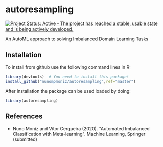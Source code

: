 autoresampling
====

[![Project Status: Active - The project has reached a stable, usable state and is being actively developed.](http://www.repostatus.org/badges/latest/active.svg)](http://www.repostatus.org/#active)

An AutoML approach to solving Imbalanced Domain Learning Tasks

Installation
------------

<!-- You can install the last released version from [CRAN](https://CRAN.R-project.org) with: -->
<!--``` {r, eval=FALSE} -->
<!-- install.packages("IRon") -->
<!-- ``` -->
<!-- You can also install the latest development version from GitHub: -->
<!-- ```{r, eval=FALSE} -->
<!-- install.packages("devtools") -->
<!-- devtools::install_github("nunompmoniz/IRon") -->
<!-- ``` -->
To install from github use the following command lines in R:

``` r
library(devtools)  # You need to install this package!
install_github("nunompmoniz/autoresampling",ref="master")
```

After installation the package can be used loaded by doing:

``` r
library(autoresampling)
```

References
----------

-   Nuno Moniz and Vítor Cerqueira (2020). "Automated Imbalanced Classification with Meta-learning". Machine Learning, Springer (submitted)
